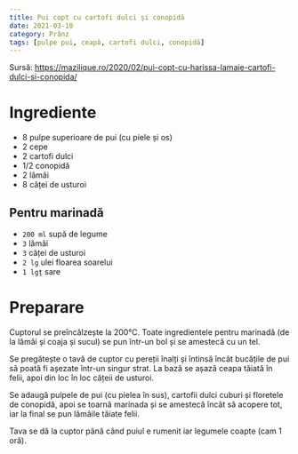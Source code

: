 ```yaml
---
title: Pui copt cu cartofi dulci și conopidă
date: 2021-03-10
category: Prânz
tags: [pulpe pui, ceapă, cartofi dulci, conopidă]
---
```


Sursă: https://mazilique.ro/2020/02/pui-copt-cu-harissa-lamaie-cartofi-dulci-si-conopida/

# Ingrediente

* 8 pulpe superioare de pui (cu piele și os)
* 2 cepe
* 2 cartofi dulci
* 1/2 conopidă
* 2 lămâi
* 8 căței de usturoi

## Pentru marinadă
* `200 ml` supă de legume
* `3` lămâi
* `3` căței de usturoi
* `2 lg` ulei floarea soarelui
* `1 lgț` sare

# Preparare
Cuptorul se preîncălzește la 200°C. Toate ingredientele pentru marinadă (de la lămâi și coaja și sucul) se pun într-un bol și se amestecă cu un tel.

Se pregătește o tavă de cuptor cu pereții înalți și întinsă încât bucățile de pui să poată fi așezate într-un singur strat. La bază se așază ceapa tăiată în felii, apoi din loc în loc cățeii de usturoi.

Se adaugă pulpele de pui (cu pielea în sus), cartofii dulci cuburi și floretele de conopidă, apoi se toarnă marinada și se amestecă încât să acopere tot, iar la final se pun lămâile tăiate felii.

Tava se dă la cuptor până când puiul e rumenit iar legumele coapte (cam 1 oră). 
